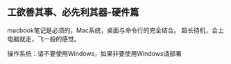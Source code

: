 ## 工欲善其事、必先利其器-硬件篇

macbook笔记是必须的，Mac系统，桌面与命令行的完全结合。 超长待机，合上电脑就走，飞一般的感觉。


操作系统：请不要使用Windows，如果非要使用Windows请部署
